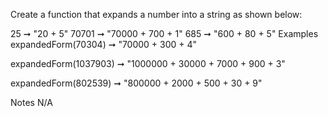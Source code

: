 Create a function that expands a number into a string as shown below:

25 ➞ "20 + 5"
70701 ➞ "70000 + 700 + 1"
685 ➞ "600 + 80 + 5"
Examples
expandedForm(70304) ➞ "70000 + 300 + 4"

expandedForm(1037903) ➞ "1000000 + 30000 + 7000 + 900 + 3"

expandedForm(802539) ➞ "800000 + 2000 + 500 + 30 + 9"

Notes
N/A